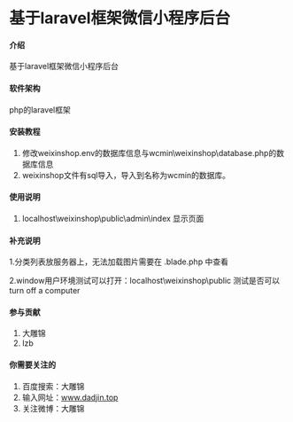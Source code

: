 # 基于laravel框架微信小程序后台

#### 介绍
基于laravel框架微信小程序后台

#### 软件架构
php的laravel框架


#### 安装教程


1. 修改weixinshop\.env的数据库信息与wcmin\weixinshop\database.php的数据库信息
2. weixinshop文件有sql导入，导入到名称为wcmin的数据库。

#### 使用说明

1. localhost\weixinshop\public\admin\index 显示页面


#### 补充说明

1.分类列表放服务器上，无法加载图片需要在 .blade.php 中查看 

2.window用户环境测试可以打开：localhost\weixinshop\public 测试是否可以 turn off a computer



#### 参与贡献

1. 大雕锦
2. lzb



#### 你需要关注的

1. 百度搜索：大雕锦
2. 输入网址：www.dadjin.top
3. 关注微博：大雕锦

